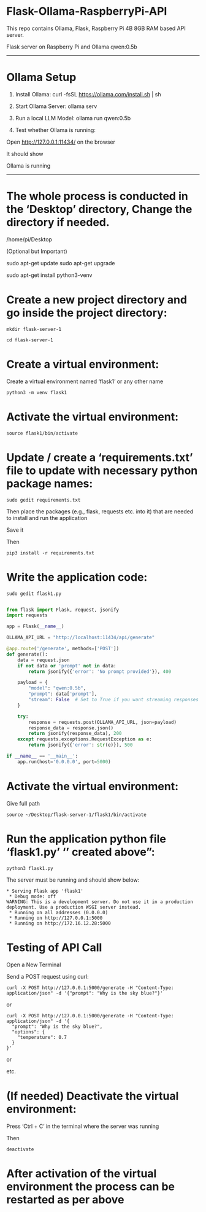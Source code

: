 # Flask-Ollama-RaspberryPi-API
This repo contains Ollama, Flask, Raspberry Pi 4B 8GB RAM based API server.

Flask server on Raspberry Pi and Ollama qwen:0.5b



*********************************************************************************************** 

# Ollama Setup

1.	Install Ollama: curl -fsSL https://ollama.com/install.sh | sh

2.	Start Ollama Server: ollama serv

3.	Run a local LLM Model: ollama run qwen:0.5b

4.	Test whether Ollama is running:

Open http://127.0.0.1:11434/  on the browser

It should show

Ollama is running

***********************************************************************************************

# The whole process is conducted in the ‘Desktop’ directory, Change the directory if needed.

/home/pi/Desktop


(Optional but Important)

sudo apt-get update
sudo apt-get upgrade

sudo apt-get install python3-venv


# Create a new project directory and go inside the project directory:

```
mkdir flask-server-1

cd flask-server-1
```

# Create a virtual environment:

Create a virtual environment named ‘flask1’ or any other name 

```
python3 -m venv flask1
```

# Activate the virtual environment:

```
source flask1/bin/activate
```

# Update / create a ‘requirements.txt’ file to update with necessary python package names:

```
sudo gedit requirements.txt
```

Then place the packages (e.g., flask, requests etc. into it) that are needed to install and run the application

Save it

Then 

```
pip3 install -r requirements.txt
```


# Write the application code: 

```
sudo gedit flask1.py
```

```python

from flask import Flask, request, jsonify
import requests

app = Flask(__name__)

OLLAMA_API_URL = "http://localhost:11434/api/generate"

@app.route('/generate', methods=['POST'])
def generate():
    data = request.json
    if not data or 'prompt' not in data:
        return jsonify({'error': 'No prompt provided'}), 400

    payload = {
        "model": "qwen:0.5b",
        "prompt": data['prompt'],
        "stream": False  # Set to True if you want streaming responses
    }

    try:
        response = requests.post(OLLAMA_API_URL, json=payload)
        response_data = response.json()
        return jsonify(response_data), 200
    except requests.exceptions.RequestException as e:
        return jsonify({'error': str(e)}), 500

if __name__ == '__main__':
    app.run(host='0.0.0.0', port=5000)
```


# Activate the virtual environment:

 Give full path

```
source ~/Desktop/flask-server-1/flask1/bin/activate
```

# Run the application python file ‘flask1.py’ ‘’ created above”:

```
python3 flask1.py
```

The server must be running and should show below:

```
* Serving Flask app 'flask1'
 * Debug mode: off
WARNING: This is a development server. Do not use it in a production deployment. Use a production WSGI server instead.
 * Running on all addresses (0.0.0.0)
 * Running on http://127.0.0.1:5000
 * Running on http://172.16.12.28:5000
```







# Testing of API Call

Open a New Terminal

Send a POST request using curl:

```
curl -X POST http://127.0.0.1:5000/generate -H "Content-Type: application/json" -d '{"prompt": "Why is the sky blue?"}'
```

or

```
curl -X POST http://127.0.0.1:5000/generate -H "Content-Type: application/json" -d '{
  "prompt": "Why is the sky blue?",
  "options": {
    "temperature": 0.7
  }
}'
```

or

etc.


# (If needed) Deactivate the virtual environment:

Press ‘Ctrl + C’ in the terminal where the server was running

Then 

```
deactivate
```

# After activation of the virtual environment the process can be restarted as per above
